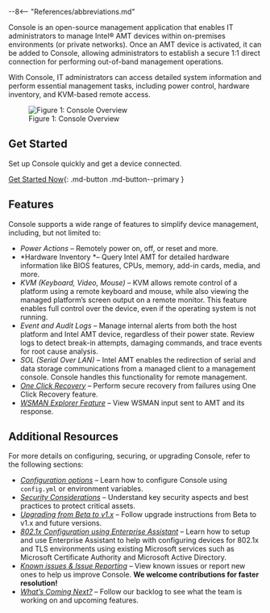 --8<-- "References/abbreviations.md"

Console is an open-source management application that enables IT administrators to manage Intel® AMT devices within on-premises environments (or private networks). Once an AMT device is activated, it can be added to Console, allowing administrators to establish a secure 1:1 direct connection for performing out-of-band management operations.

With Console, IT administrators can access detailed system information and perform essential management tasks, including power control, hardware inventory, and KVM-based remote access.

<figure class="figure-image">
  <img src="..\..\..\assets\images\Device_Management_Toolkit_Console.png" alt="Figure 1: Console Overview">
  <figcaption>Figure 1: Console Overview</figcaption>
</figure>

## Get Started

Set up Console quickly and get a device connected.

[Get Started Now](../../GetStarted/Enterprise/setup.md){: .md-button .md-button--primary }
<br>

## Features

Console supports a wide range of features to simplify device management, including, but not limited to:

- *Power Actions* – Remotely power on, off, or reset and more.
- *Hardware Inventory *– Query Intel AMT for detailed hardware information like BIOS features, CPUs, memory, add-in cards, media, and more.
- *KVM (Keyboard, Video, Mouse)* – KVM allows remote control of a platform using a remote keyboard and mouse, while also viewing the managed platform’s screen output on a remote monitor. This feature enables full control over the device, even if the operating system is not running.
- *Event and Audit Logs* – Manage internal alerts from both the host platform and Intel AMT device, regardless of their power state. Review logs to detect break-in attempts, damaging commands, and trace events for root cause analysis.
- *SOL (Serial Over LAN)* – Intel AMT enables the redirection of serial and data storage communications from a managed client to a management console. Console handles this functionality for remote management.
- *[One Click Recovery](./Features/ocr.md)* – Perform secure recovery from failures using One Click Recovery feature.
- *[WSMAN Explorer Feature](./Features/wsmanExplorer.md)* – View WSMAN input sent to AMT and its response.

## Additional Resources

For more details on configuring, securing, or upgrading Console, refer to the following sections:

- *[Configuration options](./configuration.md)* – Learn how to configure Console using `config.yml` or environment variables. 
- *[Security Considerations](./securityConsole.md)* – Understand key security aspects and best practices to protect critical assets.
- *[Upgrading from Beta to v1.x](./upgrade.md)* – Follow upgrade instructions from Beta to v1.x and future versions.
- *[802.1x Configuration using Enterprise Assistant](../EA/overview.md)* – Learn how to setup and use Enterprise Assistant to help with configuring devices for 802.1x and TLS environments using existing Microsoft services such as Microsoft Certificate Authority and Microsoft Active Directory.
- *[Known issues & Issue Reporting](https://github.com/device-management-toolkit/console/issues)* – View known issues or report new ones to help us improve Console. **We welcome contributions for faster resolution!**
- *[What’s Coming Next?](https://github.com/orgs/device-management-toolkit/projects/10/views/2)* – Follow our backlog to see what the team is working on and upcoming features.
<br>